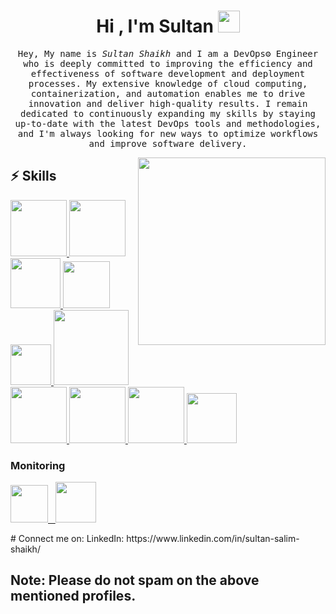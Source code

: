 
<!-- <p align="left"> <img src="https://komarev.com/ghpvc/?username=rishikeshops&label=Profile%20views&color=0e75b6&style=flat" alt="rishikeshops" /> </p>
 -->
<h1 align="center">Hi , I'm Sultan  <img src="https://media.giphy.com/media/hvRJCLFzcasrR4ia7z/giphy.gif" width="35"></h1>

<p align="center" >
  <samp>
    Hey, My name is <em>Sultan Shaikh</em> and I am a DevOps⚙️ Engineer who is deeply committed to improving the efficiency and effectiveness of software development and deployment processes. My extensive knowledge of cloud computing, containerization, and automation enables me to drive innovation and deliver high-quality results. I remain dedicated to continuously expanding my skills by staying up-to-date with the latest DevOps tools and methodologies, and I'm always looking for new ways to optimize workflows and improve software delivery.  
  </samp>
  <br/>
</p>

<img align='right' src="https://media.giphy.com/media/jRf5fsn8G6YaogAWxn/giphy.gif" width="300">

## :zap: Skills

   <a href="https://www.linux.org/" target="_blanfalse" />
    <img src="https://www.vectorlogo.zone/logos/linux/linux-icon.svg"  height="90" />
  </a>
   <a href="https://aws.amazon.com/" target="_blank" >
    <img src="https://www.vectorlogo.zone/logos/amazon_aws/amazon_aws-icon.svg"  height="90" />
  </a>
  </a>
  <a href="https://www.docker.com/" target="_blank" >
    <img src="https://raw.githubusercontent.com/itsksaurabh/itsksaurabh/master/assets/docker.gif"  height="80" /> 
  </a>
  <a href="https://kubernetes.io/" target="_blank" >
    <img src="https://raw.githubusercontent.com/itsksaurabh/itsksaurabh/master/assets/k8s.gif"  height="75" />
  </a>
  <a href="https://docs.gitlab.com/ee/ci/" target="_blank" >
    <img src="https://raw.githubusercontent.com/itsksaurabh/itsksaurabh/master/assets/cicd.gif"  height="65" />
  </a>
  <a href="https://www.terraform.io/" target="_blank" >
    <img src="https://raw.githubusercontent.com/itsksaurabh/itsksaurabh/master/assets/terraform.gif" width="120" />
  </a>
   </a>
    <a href="https://www.jenkins.io/" target="_blank" >
    <img src="https://raw.githubusercontent.com/DARK-art108/ItsRitesh/master/assets/ll.png" height="90" />
  </a>
  <a href="https://www.ansible.com/" target="_blank" >
    <img src="https://www.vectorlogo.zone/logos/ansible/ansible-icon.svg"  height="90" />
  </a>
 </a>
    <a href="https://pages.github.com/?(null)" target="_blank" >
   <img src="https://media.giphy.com/media/kH1DBkPNyZPOk0BxrM/giphy.gif" width="90" />
  </a>
 </a>
  <a href="https://code.visualstudio.com/" target="_blank" >
    <img src="https://i.giphy.com/media/IdyAQJVN2kVPNUrojM/200.webp"  height="80" /> 
  </a>
  
  ### Monitoring
  
 <p float="left">
  <a href="https://grafana.com/" target="_blank" >
    <img src="https://raw.githubusercontent.com/itsksaurabh/itsksaurabh/master/assets/grafana.gif" height="60" />&nbsp;&nbsp;
  </a>
  <a href="https://prometheus.io/" target="_blank" >
    <img src="https://raw.githubusercontent.com/itsksaurabh/itsksaurabh/master/assets/prometheus.gif" height="65" />
  </a>
</p>
# Connect me on:
LinkedIn: https://www.linkedin.com/in/sultan-salim-shaikh/

## Note: Please do not spam on the above mentioned profiles.

